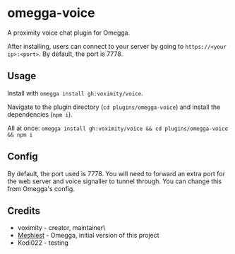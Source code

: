 # omegga-voice

A proximity voice chat plugin for Omegga.

After installing, users can connect to your server by going to `https://<your ip>:<port>`. By default, the port is 7778.

## Usage

Install with `omegga install gh:voximity/voice`.

Navigate to the plugin directory (`cd plugins/omegga-voice`) and
install the dependencies (`npm i`).

All at once: `omegga install gh:voximity/voice && cd plugins/omegga-voice && npm i`

## Config

By default, the port used is 7778. You will need to forward an extra port for
the web server and voice signaller to tunnel through. You can change this from
Omegga's config.

## Credits

* voximity - creator, maintainer\
* [Meshiest](https://github.com/Meshiest) - Omegga, initial version of this project
* Kodi022 - testing

